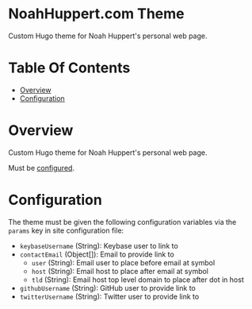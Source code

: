 # NoahHuppert.com Theme
Custom Hugo theme for Noah Huppert's personal web page.

# Table Of Contents
- [Overview](#overview)
- [Configuration](#configuration)

# Overview
Custom Hugo theme for Noah Huppert's personal web page.  

Must be [configured](#configuration).

# Configuration
The theme must be given the following configuration variables via the `params` 
key in site configuration file:

- `keybaseUsername` (String): Keybase user to link to
- `contactEmail` (Object[]): Email to provide link to
	- `user` (String): Email user to place before email at symbol
	- `host` (String): Email host to place after email at symbol
	- `tld` (String): Email host top level domain to place after dot in host
- `githubUsername` (String): GitHub user to provide link to
- `twitterUsername` (String): Twitter user to provide link to
